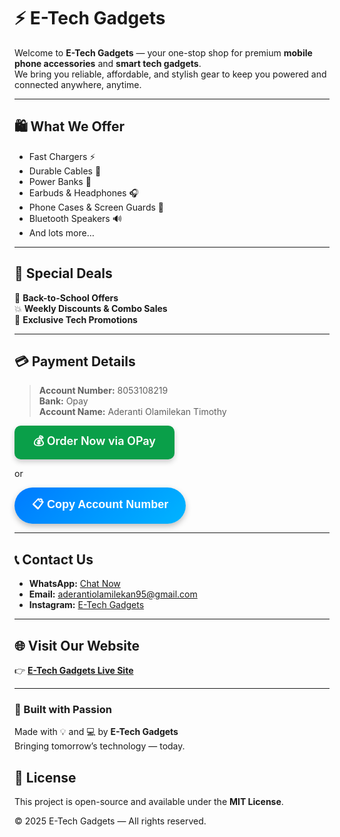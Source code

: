 # ⚡ E-Tech Gadgets 

Welcome to **E-Tech Gadgets** — your one-stop shop for premium **mobile phone accessories** and **smart tech gadgets**.  
We bring you reliable, affordable, and stylish gear to keep you powered and connected anywhere, anytime.

---

## 🛍️ What We Offer
- Fast Chargers ⚡  
- Durable Cables 🔌  
- Power Banks 🔋  
- Earbuds & Headphones 🎧  
- Phone Cases & Screen Guards 📱  
- Bluetooth Speakers 🔊  
- And lots more…

---

## 💸 Special Deals
🎒 **Back-to-School Offers**  
💥 **Weekly Discounts & Combo Sales**  
🎁 **Exclusive Tech Promotions**

---

## 💳 Payment Details
> **Account Number:** 8053108219  
> **Bank:** Opay  
> **Account Name:** Aderanti Olamilekan Timothy

<a href="https://pay.opayweb.com/s/8053108219" 
   target="_blank" 
   style="display:inline-block;
          background-color:#0A9F49;
          color:#fff;
          font-size:18px;
          font-weight:600;
          padding:12px 30px;
          border-radius:10px;
          text-decoration:none;
          box-shadow:0 4px 8px rgba(0,0,0,0.2);
          transition:background-color 0.3s;">
  💰 Order Now via OPay 
</a>

or

<!-- Copy Account Number Button (works on GitHub Pages) -->
<button onclick="copyAccountNumber(8053108219)" 
   style="background:linear-gradient(135deg,#007BFF,#00B4FF);
          color:#fff;
          font-size:18px;
          font-weight:600;
          padding:14px 28px;
          border-radius:50px;
          border:none;
          cursor:pointer;
          box-shadow:0 4px 10px rgba(0,0,0,0.25);
          transition:all 0.3s ease;
          display:inline-flex;
          align-items:center;
          justify-content:center;">
  📋&nbsp;Copy Account Number
</button>

---

## 📞 Contact Us
- **WhatsApp:** [Chat Now](https://wa.me/2347080318149)  
- **Email:** [aderantiolamilekan95@gmail.com](mailto:e45395401@gmail.com)  
- **Instagram:** [E-Tech Gadgets](https://www.instagram.com/elaneslakeside?igsh=ZGlxcmhobTVjcGNs)  

---

## 🌐 Visit Our Website
👉 **[E-Tech Gadgets Live Site](https://e45395401-afk.github.io/e45395401/)**

---

### 🖤 Built with Passion
Made with 💡 and 💻 by **E-Tech Gadgets**  
Bringing tomorrow’s technology — today.

## 📄 License

This project is open-source and available under the **MIT License**.

© 2025 E-Tech Gadgets — All rights reserved.
